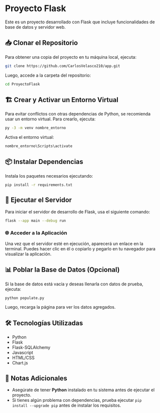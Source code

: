 # Proyecto Flask

Este es un proyecto desarrollado con Flask que incluye funcionalidades de base de datos y servidor web.

## 📥 Clonar el Repositorio

Para obtener una copia del proyecto en tu máquina local, ejecuta:

```bash
git clone https://github.com/CarlosVelasco210/app.git
```

Luego, accede a la carpeta del repositorio:

```bash
cd ProyectoFlask
```

## 🏗️ Crear y Activar un Entorno Virtual

Para evitar conflictos con otras dependencias de Python, se recomienda usar un entorno virtual. Para crearlo, ejecuta:

```bash
py -3 -m venv nombre_entorno
```

Activa el entorno virtual:

```bash
nombre_entorno\Scripts\activate
```

## 📦 Instalar Dependencias

Instala los paquetes necesarios ejecutando:

```bash
pip install -r requirements.txt
```

## 🚀 Ejecutar el Servidor

Para iniciar el servidor de desarrollo de Flask, usa el siguiente comando:

```bash
flask --app main --debug run
```

### 🌐 Acceder a la Aplicación

Una vez que el servidor esté en ejecución, aparecerá un enlace en la terminal. Puedes hacer clic en él o copiarlo y pegarlo en tu navegador para visualizar la aplicación.

## 📊 Poblar la Base de Datos (Opcional)

Si la base de datos está vacía y deseas llenarla con datos de prueba, ejecuta:

```bash
python populate.py
```

Luego, recarga la página para ver los datos agregados.

## 🛠️ Tecnologías Utilizadas

- Python
- Flask
- Flask-SQLAlchemy
- Javascript
- HTML/CSS
- Chart.js

## 📝 Notas Adicionales

- Asegúrate de tener **Python** instalado en tu sistema antes de ejecutar el proyecto.
- Si tienes algún problema con dependencias, prueba ejecutar `pip install --upgrade pip` antes de instalar los requisitos.